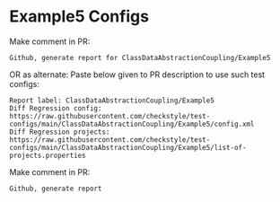 # Example5 Configs
Make comment in PR:
```
Github, generate report for ClassDataAbstractionCoupling/Example5
```
OR as alternate:
Paste below given to PR description to use such test configs:
```
Report label: ClassDataAbstractionCoupling/Example5
Diff Regression config: https://raw.githubusercontent.com/checkstyle/test-configs/main/ClassDataAbstractionCoupling/Example5/config.xml
Diff Regression projects: https://raw.githubusercontent.com/checkstyle/test-configs/main/ClassDataAbstractionCoupling/Example5/list-of-projects.properties
```
Make comment in PR:
```
Github, generate report
```
